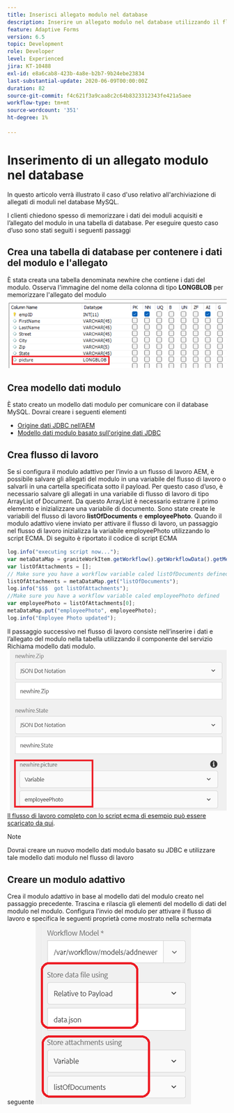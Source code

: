 ```yaml
---
title: Inserisci allegato modulo nel database
description: Inserire un allegato modulo nel database utilizzando il flusso di lavoro AEM.
feature: Adaptive Forms
version: 6.5
topic: Development
role: Developer
level: Experienced
jira: KT-10488
exl-id: e8a6cab8-423b-4a8e-b2b7-9b24ebe23834
last-substantial-update: 2020-06-09T00:00:00Z
duration: 82
source-git-commit: f4c621f3a9caa8c2c64b8323312343fe421a5aee
workflow-type: tm+mt
source-wordcount: '351'
ht-degree: 1%

---
```


# Inserimento di un allegato modulo nel database

In questo articolo verrà illustrato il caso d&#39;uso relativo all&#39;archiviazione di allegati di moduli nel database MySQL.

I clienti chiedono spesso di memorizzare i dati dei moduli acquisiti e l’allegato del modulo in una tabella di database.
Per eseguire questo caso d’uso sono stati seguiti i seguenti passaggi

## Crea una tabella di database per contenere i dati del modulo e l&#39;allegato

È stata creata una tabella denominata newhire che contiene i dati del modulo. Osserva l&#39;immagine del nome della colonna di tipo **LONGBLOB** per memorizzare l&#39;allegato del modulo
![schema-tabella](assets/insert-picture-table.png)

## Crea modello dati modulo

È stato creato un modello dati modulo per comunicare con il database MySQL. Dovrai creare i seguenti elementi

* [Origine dati JDBC nell’AEM](./data-integration-technical-video-setup.md)
* [Modello dati modulo basato sull&#39;origine dati JDBC](./jdbc-data-model-technical-video-use.md)

## Crea flusso di lavoro

Se si configura il modulo adattivo per l’invio a un flusso di lavoro AEM, è possibile salvare gli allegati del modulo in una variabile del flusso di lavoro o salvarli in una cartella specificata sotto il payload. Per questo caso d’uso, è necessario salvare gli allegati in una variabile di flusso di lavoro di tipo ArrayList of Document. Da questo ArrayList è necessario estrarre il primo elemento e inizializzare una variabile di documento. Sono state create le variabili del flusso di lavoro **listOfDocuments** e **employeePhoto**.
Quando il modulo adattivo viene inviato per attivare il flusso di lavoro, un passaggio nel flusso di lavoro inizializza la variabile employeePhoto utilizzando lo script ECMA. Di seguito è riportato il codice di script ECMA

```javascript
log.info("executing script now...");
var metaDataMap = graniteWorkItem.getWorkflow().getWorkflowData().getMetaDataMap();
var listOfAttachments = [];
// Make sure you have a workflow variable caled listOfDocuments defined
listOfAttachments = metaDataMap.get("listOfDocuments");
log.info("$$$  got listOfAttachments");
//Make sure you have a workflow variable caled employeePhoto defined
var employeePhoto = listOfAttachments[0];
metaDataMap.put("employeePhoto", employeePhoto);
log.info("Employee Photo updated");
```

Il passaggio successivo nel flusso di lavoro consiste nell’inserire i dati e l’allegato del modulo nella tabella utilizzando il componente del servizio Richiama modello dati modulo.
![insert-pic](assets/fdm-insert-pic.png)
[Il flusso di lavoro completo con lo script ecma di esempio può essere scaricato da qui](assets/add-new-employee.zip).

>[!NOTE]
> Dovrai creare un nuovo modello dati modulo basato su JDBC e utilizzare tale modello dati modulo nel flusso di lavoro

## Creare un modulo adattivo

Crea il modulo adattivo in base al modello dati del modulo creato nel passaggio precedente. Trascina e rilascia gli elementi del modello di dati del modulo nel modulo. Configura l’invio del modulo per attivare il flusso di lavoro e specifica le seguenti proprietà come mostrato nella schermata seguente
![allegati modulo](assets/form-attachments.png)

